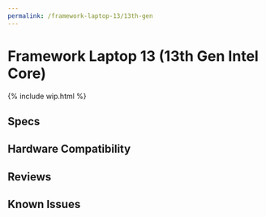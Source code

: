 ```yaml
---
permalink: /framework-laptop-13/13th-gen
---
```

# Framework Laptop 13 (13th Gen Intel Core)
{% include wip.html %}

## Specs
## Hardware Compatibility
## Reviews
## Known Issues